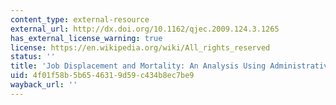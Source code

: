 ```yaml
---
content_type: external-resource
external_url: http://dx.doi.org/10.1162/qjec.2009.124.3.1265
has_external_license_warning: true
license: https://en.wikipedia.org/wiki/All_rights_reserved
status: ''
title: 'Job Displacement and Mortality: An Analysis Using Administrative Data'
uid: 4f01f58b-5b65-4631-9d59-c434b8ec7be9
wayback_url: ''
---
```

